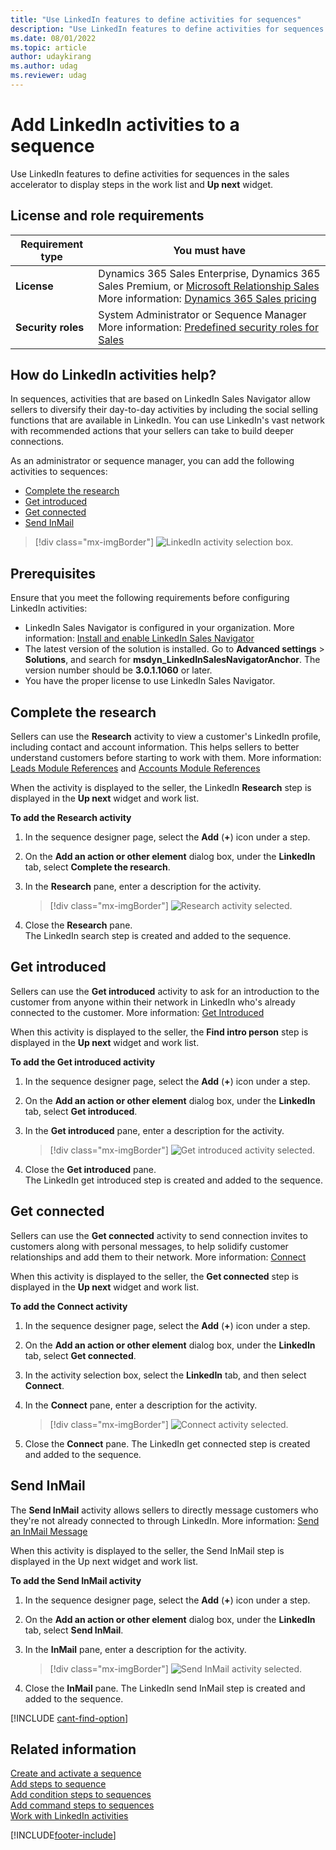 ```yaml
---
title: "Use LinkedIn features to define activities for sequences"
description: "Use LinkedIn features to define activities for sequences in the sales accelerator to display steps in the work list and Up next widget."
ms.date: 08/01/2022
ms.topic: article
author: udaykirang
ms.author: udag
ms.reviewer: udag
---
```

# Add LinkedIn activities to a sequence 

Use LinkedIn features to define activities for sequences in the sales accelerator to display steps in the work list and **Up next** widget.

## License and role requirements
| Requirement type | You must have |
|-----------------------|---------|
| **License** | Dynamics 365 Sales Enterprise, Dynamics 365 Sales Premium, or [Microsoft Relationship Sales](https://dynamics.microsoft.com/en-in/sales/relationship-sales/) <br>More information: [Dynamics 365 Sales pricing](https://dynamics.microsoft.com/sales/pricing/) |
| **Security roles** | System Administrator or Sequence Manager <br>  More information: [Predefined security roles for Sales](security-roles-for-sales.md)|


## How do LinkedIn activities help?

In sequences, activities that are based on LinkedIn Sales Navigator allow sellers to diversify their day-to-day activities by including the social selling functions that are available in LinkedIn. You can use LinkedIn's vast network with recommended actions that your sellers can take to build deeper connections.

As an administrator or sequence manager, you can add the following activities to sequences:   
-	[Complete the research](#complete-the-research)
-	[Get introduced](#get-introduced) 
-	[Get connected](#get-connected)
-	[Send InMail](#send-inmail)

>[!div class="mx-imgBorder"]
>![LinkedIn activity selection box.](media/sa-linkedin-activity-selection.png "LinkedIn activity selection box")

## Prerequisites  

Ensure that you meet the following requirements before configuring LinkedIn activities:

- LinkedIn Sales Navigator is configured in your organization. More information: [Install and enable LinkedIn Sales Navigator](/dynamics365/linkedin/install-sales-navigator)
- The latest version of the solution is installed. Go to **Advanced settings** > **Solutions**, and search for **msdyn_LinkedInSalesNavigatorAnchor**. The version number should be **3.0.1.1060** or later. 
- You have the proper license to use LinkedIn Sales Navigator.

## Complete the research

Sellers can use the **Research** activity to view a customer's LinkedIn profile, including contact and account information. This helps sellers to better understand customers before starting to work with them. More information: [Leads Module References](/linkedin/sales/display-services/leads-screenshots) and [Accounts Module References](/linkedin/sales/display-services/accounts-screenshots)

When the activity is displayed to the seller, the LinkedIn **Research** step is displayed in the **Up next** widget and work list. 

**To add the Research activity**

1. In the sequence designer page, select the **Add** (**+**) icon under a step.

2. On the **Add an action or other element** dialog box, under the **LinkedIn** tab, select **Complete the research**.  

3. In the **Research** pane, enter a description for the activity.   

    >[!div class="mx-imgBorder"]
    >![Research activity selected.](media/sa-linkedin-activity-research-box.png "Research activity selected")    

4. Close the **Research** pane.    
    The LinkedIn search step is created and added to the sequence.

## Get introduced   

Sellers can use the **Get introduced** activity to ask for an introduction to the customer from anyone within their network in LinkedIn who's already connected to the customer. More information: [Get Introduced](/linkedin/sales/display-services/leads-screenshots#get-introduced)

When this activity is displayed to the seller, the **Find intro person** step is displayed in the **Up next** widget and work list. 

**To add the Get introduced activity**  

1. In the sequence designer page, select the **Add** (**+**) icon under a step.

2. On the **Add an action or other element** dialog box, under the **LinkedIn** tab, select **Get introduced**.  

3.	In the **Get introduced** pane, enter a description for the activity.  

    >[!div class="mx-imgBorder"]
    >![Get introduced activity selected.](media/sa-linkedin-activity-get-introduced-box.png "Get introduced activity selected")

4. Close the **Get introduced** pane.    
    The LinkedIn get introduced step is created and added to the sequence.

## Get connected

Sellers can use the **Get connected** activity to send connection invites to customers along with personal messages, to help solidify customer relationships and add them to their network. More information: [Connect](/linkedin/sales/display-services/leads-screenshots#connect)

When this activity is displayed to the seller, the **Get connected** step is displayed in the **Up next** widget and work list. 

**To add the Connect activity**

1. In the sequence designer page, select the **Add** (**+**) icon under a step.

2. On the **Add an action or other element** dialog box, under the **LinkedIn** tab, select **Get connected**.  

1.	In the activity selection box, select the **LinkedIn** tab, and then select **Connect**.

3.	In the **Connect** pane, enter a description for the activity.

    >[!div class="mx-imgBorder"]
    >![Connect activity selected.](media/sa-linkedin-activity-connect-box.png "Connect activity selected")

4. Close the **Connect** pane.
    The LinkedIn get connected step is created and added to the sequence.
 
## Send InMail

The **Send InMail** activity allows sellers to directly message customers who they're not already connected to through LinkedIn. More information: [Send an InMail Message](https://www.linkedin.com/help/linkedin/answer/437)

When this activity is displayed to the seller, the Send InMail step is displayed in the Up next widget and work list. 

**To add the Send InMail activity**

1. In the sequence designer page, select the **Add** (**+**) icon under a step.

2. On the **Add an action or other element** dialog box, under the **LinkedIn** tab, select **Send InMail**.  

3.	In the **InMail** pane, enter a description for the activity.

    >[!div class="mx-imgBorder"]
    >![Send InMail activity selected.](media/sa-linkedin-activity-send-inmail-box.png "Send InMail activity selected")
 
4. Close the **InMail** pane.
    The LinkedIn send InMail step is created and added to the sequence.

[!INCLUDE [cant-find-option](../includes/cant-find-option.md)]

## Related information

[Create and activate a sequence](create-and-activate-a-sequence.md)    
[Add steps to sequence](steps-sequence.md)    
[Add condition steps to sequences](adaptive-sequence.md)    
[Add command steps to sequences](command-sequence.md)  
[Work with LinkedIn activities](work-with-linkedin-activities.md)


[!INCLUDE[footer-include](../includes/footer-banner.md)]

